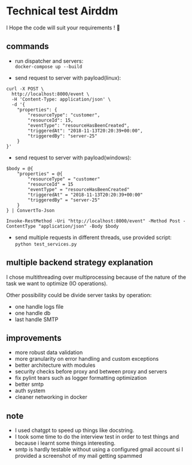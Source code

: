 # Technical test Airddm

I Hope the code will suit your requirements ! 🤞

## commands

- run dispatcher and servers:    
`docker-compose up --build`


- send request to server with payload(linux):  
```
curl -X POST \
  http://localhost:8000/event \
  -H 'Content-Type: application/json' \
  -d '{
    "properties": {
        "resourceType": "customer",
        "resourceId": 15,
        "eventType": "resourceHasBeenCreated",
        "triggeredAt": "2018-11-13T20:20:39+00:00",
        "triggeredBy": "server-25"
    }
}'
```

- send request to server with payload(windows):
```
$body = @{
    "properties" = @{
        "resourceType" = "customer"
        "resourceId" = 15
        "eventType" = "resourceHasBeenCreated"
        "triggeredAt" = "2018-11-13T20:20:39+00:00"
        "triggeredBy" = "server-25"
    }
} | ConvertTo-Json

Invoke-RestMethod -Uri "http://localhost:8000/event" -Method Post -ContentType "application/json" -Body $body
```

- send multiple requests in different threads, use provided script:  
`python test_services.py`

## multiple backend strategy explanation

I chose multithreading over multiprocessing because of the nature of the task we want to optimize (IO operations).

Other possibility could be divide server tasks by operation: 
- one handle logs file
- one handle db
- last handle SMTP

## improvements

- more robust data validation
- more granularity on error handling and custom exceptions
- better architecture with modules
- security checks before proxy and between proxy and servers
- fix pylint tears such as logger formatting optimization
- better smtp
- auth system
- cleaner networking in docker

## note
- I used chatgpt to speed up things like docstring.
- I took some time to do the interview test in order to test things and because i learnt some things interesting. 
- smtp is hardly testable without using a configured gmail account si I provided a screenshot of my mail getting spammed